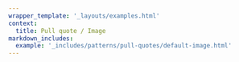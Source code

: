 ```yaml
---
wrapper_template: '_layouts/examples.html'
context:
  title: Pull quote / Image
markdown_includes:
  example: '_includes/patterns/pull-quotes/default-image.html'
---
```


